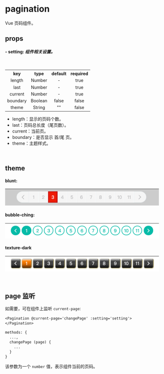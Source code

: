# pagination

Vue 页码组件。

## props

#### \- setting: *组件相关设置。*
  <table>
​   <tbody align="center" size="12px">
​     <tr>
​       <th>key</th>
​       <th>type</th>
​       <th>default</th>
​       <th>required</th>
​     </tr>
​     <tr>
​       <td>length</td>
​       <td>Number</td>
​       <td>-</td>
​       <td>true</td>
​     </tr>
​     <tr>
​       <td>last</td>
​       <td>Number</td>
​       <td>-</td>
​       <td>true</td>
​     </tr>
     <tr>
​       <td>current</td>
​       <td>Number</td>
​       <td>-</td>
​       <td>true</td>
​     </tr>
​     <tr>
​       <td>boundary</td>
​       <td>Boolean</td>
​				<td>false</td>
​				<td>false</td>
​			</tr>
​			<tr>
​				<td>theme</td>
​				<td>String</td>
​				<td>""</td>
​				<td>false</td>
​			</tr>
​		</tbody>
​	</table>

- length：显示的页码个数。
- last：页码总长度（尾页数）。
- current：当前页。
- boundary：是否显示 首/尾 页。
- theme：主题样式。

​ </br>

## theme
#### blunt:
![blunt](https://raw.githubusercontent.com/ZZZ-Bin/img-folder/master/zInterface/blunt.png)

#### bubble-ching:
![bubble-ching](https://raw.githubusercontent.com/ZZZ-Bin/img-folder/master/zInterface/bubble-ching.png)

#### texture-dark
![texture-dark](https://raw.githubusercontent.com/ZZZ-Bin/img-folder/master/zInterface/texture-dark.png)

​ </br>
## page 监听

如需要，可在组件上监听 `current-page`:
```
<Pagination @current-page='changePage' :setting='setting'></Pagination>

```
```
methods: {
  ...,
  changePage (page) {
    ...
  }
}
```
该参数为一个 `number` 值，表示组件当前的页码。

​</br>
